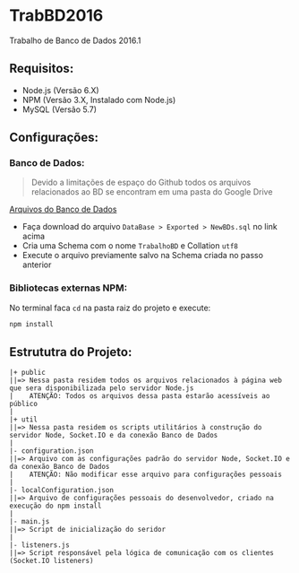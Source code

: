 [Google Dive BD Folder]: https://drive.google.com/folderview?id=0BygRea4d-xCdeF9zTkFxVXMza2s&usp=sharing

# TrabBD2016
Trabalho de Banco de Dados 2016.1

## Requisitos:
+ Node.js (Versão 6.X)
+ NPM (Versão 3.X, Instalado com Node.js)
+ MySQL (Versão 5.7)

## Configurações:
### Banco de Dados:
> Devido a limitações de espaço do Github todos os arquivos relacionados ao BD se encontram em uma pasta do Google Drive

[Arquivos do Banco de Dados][Google Dive BD Folder]
+ Faça download do arquivo `DataBase > Exported > NewBDs.sql` no link acima
+ Cria uma Schema com o nome `TrabalhoBD` e Collation `utf8`
+ Execute o arquivo previamente salvo na Schema criada no passo anterior 

### Bibliotecas externas NPM:
No terminal faca `cd` na pasta raiz do projeto e execute:
```bash
npm install
```

## Estrututra do Projeto:
```
|+ public
||=> Nessa pasta residem todos os arquivos relacionados à página web que sera disponibilizada pelo servidor Node.js
|    ATENÇÃO: Todos os arquivos dessa pasta estarão acessíveis ao público
|  
|+ util
||=> Nessa pasta residem os scripts utilitários à construção do servidor Node, Socket.IO e da conexão Banco de Dados
|  
|- configuration.json
||=> Arquivo com as configurações padrão do servidor Node, Socket.IO e da conexão Banco de Dados
|    ATENÇÃO: Não modificar esse arquivo para configurações pessoais
|  
|- localConfiguration.json
||=> Arquivo de configurações pessoais do desenvolvedor, criado na execução do npm install
|  
|- main.js
||=> Script de inicialização do seridor
|  
|- listeners.js
||=> Script responsável pela lógica de comunicação com os clientes (Socket.IO listeners)
```
